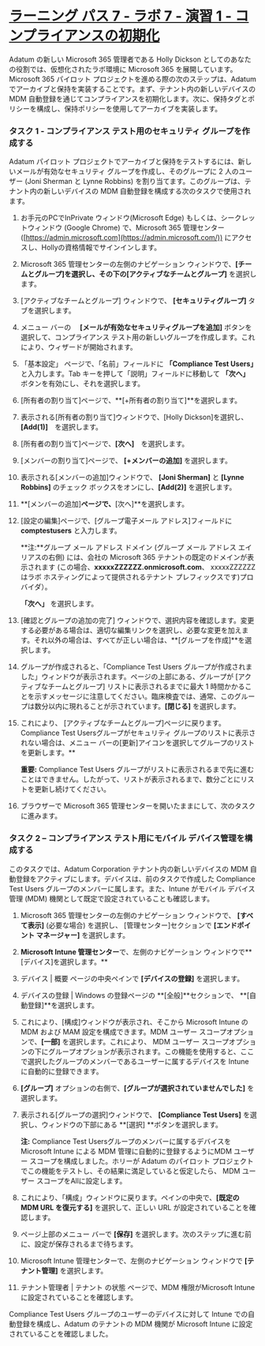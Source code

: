 # [ラーニング パス 7 - ラボ 7 - 演習 1 - コンプライアンスの初期化](https://github.com/MicrosoftLearning/MS-102T00-Microsoft-365-Administrator-Essentials/blob/master/Instructions/Labs/LAB_AK_07_Lab7_Ex1_Compliance.md#learning-path-7---lab-7---exercise-1---initialize-compliance)

Adatum の新しい Microsoft 365 管理者である Holly Dickson としてのあなたの役割では、仮想化されたラボ環境に Microsoft 365 を展開しています。Microsoft 365 パイロット プロジェクトを進める際の次のステップは、Adatum でアーカイブと保持を実装することです。まず、テナント内の新しいデバイスの MDM 自動登録を通じてコンプライアンスを初期化します。次に、保持タグとポリシーを構成し、保持ポリシーを使用してアーカイブを実装します。

### タスク 1 - コンプライアンス テスト用のセキュリティ グループを作成する

Adatum パイロット プロジェクトでアーカイブと保持をテストするには、新しいメールが有効なセキュリティ グループを作成し、そのグループに 2 人のユーザー (Joni Sherman と Lynne Robbins) を割り当てます。このグループは、テナント内の新しいデバイスの MDM 自動登録を構成する次のタスクで使用されます。

1. お手元のPCでInPrivate ウィンドウ(Microsoft Edge) もしくは、シークレットウィンドウ (Google Chrome) で、Microsoft 365 管理センター ([https://admin.microsoft.com](https://admin.microsoft.com/)) にアクセスし、Hollyの資格情報でサインインします。

2. Microsoft 365 管理センターの左側のナビゲーション ウィンドウで、**[チームとグループ]**を選択し、その下の**[アクティブなチームとグループ]** を選択します。

3. [アクティブなチームとグループ] ウィンドウで、 **[セキュリティグループ]** タブを選択します。

4. メニュー バーの　  **[メールが有効なセキュリティグループを追加]**  ボタンを選択して、コンプライアンス テスト用の新しいグループを作成します。これにより、ウィザードが開始されます。

5. 「基本設定」 ページで、「名前」フィールドに **「Compliance Test Users」** と入力します。Tab キーを押して「説明」フィールドに移動して **「次へ」** ボタンを有効にし、それを選択します。

6. [所有者の割り当て]ページで、**[+所有者の割り当て]**を選択します。

7. 表示される[所有者の割り当て]ウィンドウで、[Holly Dickson]を選択し、 **[Add(1)]**　を選択します。

8. [所有者の割り当て]ページで、**[次へ]**　を選択します。

9. [メンバーの割り当て]ページで、 **[+メンバーの追加]** を選択します。

10. 表示される[メンバーの追加]ウィンドウで、 **[Joni Sherman]** と **[Lynne Robbins]** のチェック ボックスをオンにし、**[Add(2)]** を選択します。

11. **[メンバーの追加]**ページで、**[次へ]**を選択します。

12. [設定の編集]ページで、[グループ電子メール アドレス]フィールドに **comptestusers** と入力します。

    **注:**グループ メール アドレス ドメイン (グループ メール アドレス エイリアスの右側) には、会社の Microsoft 365 テナントの既定のドメインが表示されます (この場合、**xxxxxZZZZZZ.onmicrosoft.com**、 xxxxxZZZZZZ はラボ ホスティングによって提供されるテナント プレフィックスです)プロバイダ）。

    **「次へ」** を選択します。

13.  [確認とグループの追加の完了] ウィンドウで、選択内容を確認します。変更する必要がある場合は、適切な編集リンクを選択し、必要な変更を加えます。それ以外の場合は、すべてが正しい場合は、**[グループを作成]**を選択します。

14. グループが作成されると、「Compliance Test Users グループが作成されました」ウィンドウが表示されます。ページの上部にある、グループが [アクティブなチームとグループ] リストに表示されるまでに最大 1 時間かかることを示すメッセージに注意してください。臨床検査では、通常、このグループは数分以内に現れることが示されています。**[閉じる]** を選択します。

15. これにより、 [アクティブなチームとグループ]ページに戻ります。Compliance Test Usersグループがセキュリティ グループのリストに表示されない場合は、メニュー バーの[更新]アイコンを選択してグループのリストを更新します。**

    **重要:**  Compliance Test Users グループがリストに表示されるまで先に進むことはできません。したがって、リストが表示されるまで、数分ごとにリストを更新し続けてください。

16. ブラウザーで Microsoft 365 管理センターを開いたままにして、次のタスクに進みます。

### タスク 2 – コンプライアンス テスト用にモバイル デバイス管理を構成する

このタスクでは、Adatum Corporation テナント内の新しいデバイスの MDM 自動登録をアクティブにします。デバイスは、前のタスクで作成した Compliance Test Users グループのメンバーに属します。また、Intune がモバイル デバイス管理 (MDM) 機関として既定で設定されていることも確認します。

1. Microsoft 365 管理センターの左側のナビゲーション ウィンドウで、 **[すべて表示]** (必要な場合) を選択し、 [管理センター]セクションで **[エンドポイント マネージャー]** を選択します。

3. **Microsoft Intune 管理センター**で、左側のナビゲーション ウィンドウで**[デバイス]を選択します。**

4. デバイス | 概要 ページの中央ペインで **[デバイスの登録]** を選択します。

5. デバイスの登録 | Windows の登録ページの   **[全般]**セクションで、 **[自動登録]**を選択します。

6. これにより、[構成]ウィンドウが表示され、そこから Microsoft Intune の MDM および MAM 設定を構成できます。MDM ユーザー スコープオプションで、**[一部]**  を選択します。これにより、 MDM ユーザー スコープオプションの下にグループオプションが表示されます。この機能を使用すると、ここで選択したグループのメンバーであるユーザーに属するデバイスを Intune に自動的に登録できます。

7. **[グループ]** オプションの右側で、**[グループが選択されていませんでした]** を選択します。

8. 表示される[グループの選択]ウィンドウで、 **[Compliance Test Users]** を選択し、ウィンドウの下部にある  **[選択] **ボタンを選択します。

   **注:** Compliance Test Usersグループのメンバーに属するデバイスをMicrosoft Intune による MDM 管理に自動的に登録するようにMDM ユーザー スコープを構成しました。ホリーが Adatum のパイロット プロジェクトでこの機能をテストし、その結果に満足していると仮定したら、 MDM ユーザー スコープをAllに設定します。

9. これにより、「構成」ウィンドウに戻ります。ペインの中央で、**[既定の MDM URL を復元する]** を選択して、正しい URL が設定されていることを確認します。

10. ページ上部のメニュー バーで **[保存]** を選択します。次のステップに進む前に、設定が保存されるまで待ちます。

11. Microsoft Intune 管理センターで、左側のナビゲーション ウィンドウで **[テナント管理]** を選択します。

11. テナント管理者 | テナント の状態 ページで、MDM 権限がMicrosoft Intuneに設定されていることを確認します。

    

Compliance Test Users グループのユーザーのデバイスに対して Intune での自動登録を構成し、Adatum のテナントの MDM 機関が Microsoft Intune に設定されていることを確認しました。
